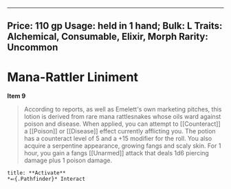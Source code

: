 
---
Price: 110 gp
Usage: held in 1 hand;
Bulk: L
Traits: Alchemical, Consumable, Elixir, Morph
Rarity: Uncommon
---

# Mana-Rattler Liniment

**Item 9**

> According to reports, as well as Emelett's own marketing pitches, this lotion is derived from rare mana rattlesnakes whose oils ward against poison and disease. When applied, you can attempt to [[Counteract]] a [[Poison]] or [[Disease]] effect currently afflicting you. The potion has a counteract level of 5 and a +15 modifier for the roll. You also acquire a serpentine appearance, growing fangs and scaly skin. For 1 hour, you gain a fangs [[Unarmed]] attack that deals 1d6 piercing damage plus 1 poison damage.

```ad-embed-ability
title: **Activate**
*⬻{.Pathfinder}* Interact 
```
